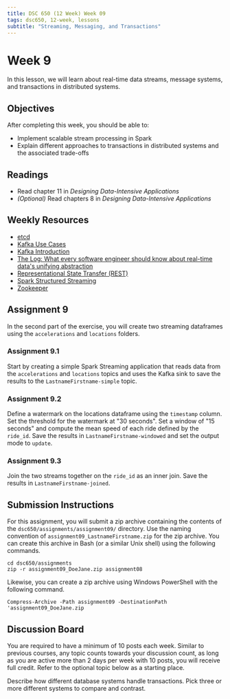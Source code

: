 ```yaml
---
title: DSC 650 (12 Week) Week 09
tags: dsc650, 12-week, lessons
subtitle: "Streaming, Messaging, and Transactions"
---
```


# Week 9

In this lesson, we will learn about real-time data streams, message systems, and transactions in distributed systems. 

## Objectives

After completing this week, you should be able to:

* Implement scalable stream processing in Spark
* Explain different approaches to transactions in distributed systems and the associated trade-offs

## Readings

* Read chapter 11 in *Designing Data-Intensive Applications*
* *(Optional)* Read chapters 8 in *Designing Data-Intensive Applications*

## Weekly Resources

* [etcd][etcd]
* [Kafka Use Cases][kafka-use-cases]
* [Kafka Introduction][kafka-introduction]
* [The Log: What every software engineer should know about real-time data's unifying abstraction][kafka-the-log]
* [Representational State Transfer (REST)][fielding-rest]
* [Spark Structured Streaming][spark-structured-streaming]
* [Zookeeper][zookeeper]

## Assignment 9

In the second part of the exercise, you will create two streaming dataframes using the `accelerations` and `locations` folders. 

### Assignment 9.1

Start by creating a simple Spark Streaming application that reads data from the `accelerations` and `locations` topics and uses the Kafka sink to save the results to the `LastnameFirstname-simple` topic. 

### Assignment 9.2

Define a watermark on the locations dataframe using the `timestamp` column. Set the threshold for the watermark at "30 seconds". Set a window of "15 seconds" and compute the mean speed of each ride defined by the `ride_id`. Save the results in `LastnameFirstname-windowed` and set the output mode to `update`.

### Assignment 9.3

Join the two streams together on the `ride_id` as an inner join.  Save the results in `LastnameFirstname-joined`. 

## Submission Instructions

For this assignment, you will submit a zip archive containing the contents of the `dsc650/assignments/assignment09/` directory. Use the naming convention of `assignment09_LastnameFirstname.zip` for the zip archive. You can create this archive in Bash (or a similar Unix shell) using the following commands. 

```shell
cd dsc650/assignments
zip -r assignment09_DoeJane.zip assignment08
```

Likewise, you can create a zip archive using Windows PowerShell with the following command. 

```shell
Compress-Archive -Path assignment09 -DestinationPath 'assignment09_DoeJane.zip
```

## Discussion Board

You are required to have a minimum of 10 posts each week.  Similar to previous courses, any topic counts towards your discussion count, as long as you are active more than 2 days per week with 10 posts, you will receive full credit. Refer to the optional topic below as a starting place.

Describe how different database systems handle transactions.  Pick three or more different systems to compare and contrast.

[berkeley-deepdrive]: https://bdd-data.berkeley.edu/
[etcd]: https://etcd.io/
[fielding-rest]: https://www.ics.uci.edu/~fielding/pubs/dissertation/rest_arch_style.htm
[kafka-the-log]: https://engineering.linkedin.com/distributed-systems/log-what-every-software-engineer-should-know-about-real-time-datas-unifying
[kafka-use-cases]: https://kafka.apache.org/uses
[kafka-introduction]: https://kafka.apache.org/intro
[spark-structured-streaming]: http://spark.apache.org/docs/latest/structured-streaming-programming-guide.html
[zookeeper]: https://zookeeper.apache.org/
